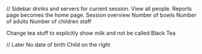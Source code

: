 //
Sidebar drinks and servers for current session.
View all people.
Reports page becomes the home page. 
Session overview
Number of bowls
Number of adults
Number of children
staff

Change tea stuff to explicitly show milk and not be called Black Tea 

// Later
No date of birth
Child on the right
